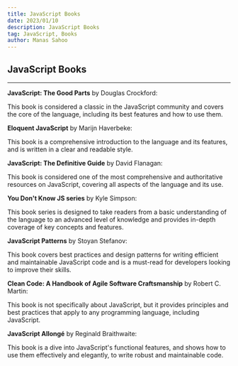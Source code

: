 ```yaml
---
title: JavaScript Books
date: 2023/01/10
description: JavaScript Books
tag: JavaScript, Books
author: Manas Sahoo
---
```


## JavaScript Books

---

**JavaScript: The Good Parts** by Douglas Crockford:

This book is considered a classic in the JavaScript community and covers the core of the language, including its best features and how to use them.

**Eloquent JavaScript** by Marijn Haverbeke:

This book is a comprehensive introduction to the language and its features, and is written in a clear and readable style.

**JavaScript: The Definitive Guide** by David Flanagan:

This book is considered one of the most comprehensive and authoritative resources on JavaScript, covering all aspects of the language and its use.

**You Don't Know JS series** by Kyle Simpson:

This book series is designed to take readers from a basic understanding of the language to an advanced level of knowledge and provides in-depth coverage of key concepts and features.

**JavaScript Patterns** by Stoyan Stefanov:

This book covers best practices and design patterns for writing efficient and maintainable JavaScript code and is a must-read for developers looking to improve their skills.

**Clean Code: A Handbook of Agile Software Craftsmanship** by Robert C. Martin:

This book is not specifically about JavaScript, but it provides principles and best practices that apply to any programming language, including JavaScript.

**JavaScript Allongé** by Reginald Braithwaite:

This book is a dive into JavaScript's functional features, and shows how to use them effectively and elegantly, to write robust and maintainable code.

